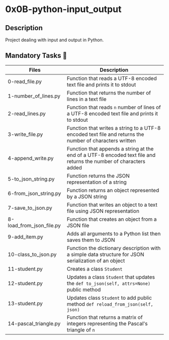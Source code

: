 # 0x0B-python-input_output 

## Description 

Project dealing with input and output in Python.

## Mandatory Tasks :book:

| Files | Description |
| ----- | ----------- |
| 0-read_file.py | Function that reads a UTF-8 encoded text file and prints it to stdout |
| 1-number_of_lines.py | Function that returns the number of lines in a text file |
| 2-read_lines.py | Function that reads `n` number of lines of a UTF-8 encoded text file and prints it to stdout |
| 3-write_file.py | Function that writes a string to a UTF-8 encoded text file and returns the number of characters written |
| 4-append_write.py | Function that appends a string at the end of a UTF-8 encoded text file and returns the number of characters added |
| 5-to_json_string.py | Function returns the JSON representation of a string |
| 6-from_json_string.py | Function returns an object represented by a JSON string |
| 7-save_to_json.py | Function that writes an object to a text file using JSON representation |
| 8-load_from_json_file.py | Function that creates an object from a JSON file |
| 9-add_item.py | Adds all arguments to a Python list then saves them to JSON |
| 10-class_to_json.py | Function the dictionary description with a simple data structure for JSON serialization of an object |
| 11-student.py | Creates a class `Student` |
| 12-student.py | Updates a class `Student` that updates the `def to_json(self, attrs=None)` public method |
| 13-student.py | Updates class `Student` to add public method `def reload_from_json(self, json)` |
| 14-pascal_triangle.py | Function that returns a matrix of integers representing the Pascal's triangle of `n` |